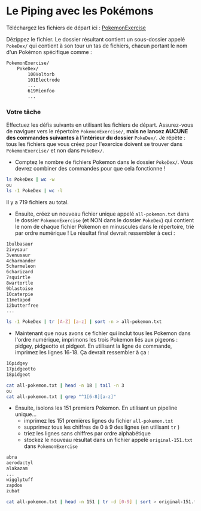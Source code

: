 # Le Piping avec les Pokémons

Téléchargez les fichiers de départ ici :
[PokemonExercise](./PokemonExercise.zip)

Dézippez le fichier. Le dossier résultant contient un sous-dossier appelé `PokeDex/` qui contient à son tour un tas de fichiers, chacun portant le nom d'un Pokémon spécifique comme :

```bash
PokemonExercise/
	PokeDex/
		100Voltorb
		101Electrode
		...
		619Mienfoo
		...
```

### Votre tâche

Effectuez les défis suivants en utilisant les fichiers de départ. Assurez-vous de naviguer vers le répertoire `PokemonExercise/`, **mais ne lancez AUCUNE des commandes suivantes à l'intérieur du dossier** `PokeDex/`. Je répète : tous les fichiers que vous créez pour l'exercice doivent se trouver dans `PokemonExercise/` et non dans `PokeDex/`.

- Comptez le nombre de fichiers Pokemon dans le dossier `PokeDex/`. Vous devrez combiner des commandes pour que cela fonctionne !

```bash
ls PokeDex | wc -w
ou
ls -1 PokeDex | wc -l
```

Il y a 719 fichiers au total.

- Ensuite, créez un nouveau fichier unique appelé `all-pokemon.txt` dans le dossier `PokemonExercise` (et NON dans le dossier `PokeDex`) qui contient le nom de chaque fichier Pokemon en minuscules dans le répertoire, trié par ordre numérique ! Le résultat final devrait ressembler à ceci :

```bash
1bulbasaur
2ivysaur
3venusaur
4charmander
5charmeleon
6charizard
7squirtle
8wartortle
9blastoise
10caterpie
11metapod
12butterfree
...
```

```bash
ls -1 PokeDex | tr [A-Z] [a-z] | sort -n > all-pokemon.txt
```

- Maintenant que nous avons ce fichier qui inclut tous les Pokemon dans l'ordre numérique, imprimons les trois Pokemon liés aux pigeons : pidgey, pidgeotto et pidgeot. En utilisant la ligne de commande, imprimez les lignes 16-18. Ça devrait ressembler à ça :

```bash
16pidgey
17pidgeotto
18pidgeot
```

```bash
cat all-pokemon.txt | head -n 18 | tail -n 3
ou
cat all-pokemon.txt | grep "^1[6-8][a-z]"
```

- Ensuite, isolons les 151 premiers Pokemon. En utilisant un pipeline unique...
  - imprimez les 151 premières lignes du fichier `all-pokemon.txt`
  - supprimez tous les chiffres de 0 à 9 des lignes (en utilisant `tr` )
  - triez les lignes sans chiffres par ordre alphabétique
  - stockez le nouveau résultat dans un fichier appelé `original-151.txt` dans `PokemonExercise`

```bash
abra
aerodactyl
alakazam
...
wigglytuff
zapdos
zubat
```

```bash
cat all-pokemon.txt | head -n 151 | tr -d [0-9] | sort > original-151.txt
```
